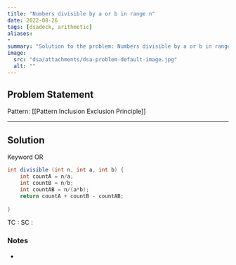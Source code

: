 ```yaml
---
title: "Numbers divisible by a or b in range n"
date: 2022-08-26
tags: [dsadeck, arithmetic]
aliases:
- 
summary: "Solution to the problem: Numbers divisible by a or b in range n"
image:
  src: "dsa/attachments/dsa-problem-default-image.jpg"
  alt: ""
---
```


## Problem Statement


Pattern: [[Pattern Inclusion Exclusion Principle]]

---

## Solution
Keyword OR
``` java
int divisible (int n, int a, int b) {
	int countA = n/a;
	int countB = n/b;
	int countAB = n/(a*b);
	return countA + countB - countAB;
	
}
```
TC : 
SC : 

### Notes
- 



